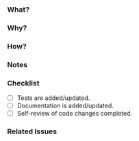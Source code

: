 ### What?
<!-- Briefly describe what changes this PR introduces. -->

### Why?
<!-- Explain the motivation behind making these changes. Why are they needed? -->

### How?
<!-- Describe the approach taken to implement the changes. Include any key details, reasoning, and trade-offs. -->

### Notes
<!-- Add any additional context, screenshots, or potential follow-up tasks. -->

### Checklist
<!-- 
Below is a fixed checklist to follow before requesting a code review. 
Please ensure that each item is completed to maintain code quality, 
improve maintainability, and streamline the review process. 
-->
- [ ] Tests are added/updated.
- [ ] Documentation is added/updated.
- [ ] Self-review of code changes completed.

### Related Issues
<!-- Include any relevant issue references (e.g., Closes #123). -->
